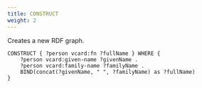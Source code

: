 ```yaml
---
title: CONSTRUCT
weight: 2
--- 
```


Creates a new RDF graph.

```sparql
CONSTRUCT { ?person vcard:fn ?fullName } WHERE {
	?person vcard:given-name ?givenName .
	?person vcard:family-name ?familyName .
	BIND(concat(?givenName, " ", ?familyName) as ?fullName)
}
```